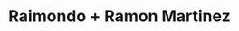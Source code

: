 ---
title: "Raimondo + Ramon Martinez"
url: /frankfurt-am-main/raimondo-ramon-martinez/
shop: Autowerkstatt
---